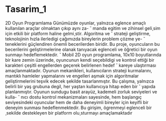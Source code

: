 # Tasarim_1
2D Oyun Programlama
Günümüzde oyunlar, yalnızca eglence amaçlı kullanılan araçlar olmaktan çıkıp aynı za- ˘
manda egitim ve zihinsel geli¸sim için etkili bir platform haline gelmi¸stir. Algoritma ve ˘
strateji geliştirme, teknolojinin hızla ilerledigi çağımızda bireylerin problem çözme  ye- ˘
teneklerini güçlendiren önemli becerilerden biridir. Bu proje, oyuncuların bu becerilerini
geliştirmelerine olanak tanıyacak eglenceli ve öğretici bir oyun sunmayı hedeflemektedir. ˘
Mobil 2D oyun programlama, 10x10 boyutlarında bir kare zemin üzerinde, oyuncunun
kendi seçebildigi ve kontrol ettiği bir karakteri çeşitli engellerden geçerek belirlenen hedef ˘
kareye ulaştırması amaçlanmaktadır. Oyunun mekanikleri, kullanıcıların strateji kurmalarını, mantıklı hamleler yapmalarını ve engelleri aşmak için algoritmalar geliştirmelerini
teşvik edecek şekilde tasarlanmıştır.
Bu çalışma, yalnızca belirli bir yaş grubuna degil, her yaştan kullanıcıya hitap eden bir ˘
yapıda planlanmıştır. Oyunun sundugu basit arayüz, kademeli zorluk seviyeleri ve kulla- ˘
nıcı dostu kontrol mekanizmaları sayesinde, hem başlangıç seviyesindeki oyuncular hem
de daha deneyimli bireyler için keyifli bir deneyim sunması hedeflenmektedir. Bu girişim,
ögrenmeyi  eglenceli bir ¸sekilde destekleyen bir platform olu¸sturmayı amaçlamaktadır
